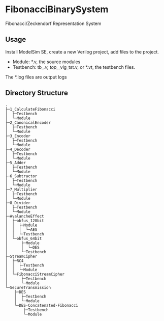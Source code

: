 FibonacciBinarySystem
=====================
Fibonacci/Zeckendorf Representation System

## Usage
Install ModelSim SE, create a new Verilog project, add files to the project.

* Module: *.v, the source modules
* Testbench: tb_*.v, top_*_vlg_tst.v, or *.vt, the testbench files.

The *.log files are output logs

## Directory Structure 
    .
    ├─1_CalculateFibonacci
    │  ├─Testbench
    │  └─Module
    ├─2_CanonicalEncoder
    │  ├─Testbench
    │  └─Module
    ├─3_Encoder
    │  ├─Testbench
    │  └─Module
    ├─4_Decoder
    │  ├─Testbench
    │  └─Module
    ├─5_Adder
    │  ├─Testbench
    │  └─Module
    ├─6_Subtractor
    │  ├─Testbench
    │  └─Module
    ├─7_Multiplier
    │  ├─Testbench
    │  └─Module
    ├─8_Divider
    │  ├─Testbench
    │  └─Module
    ├─AvalancheEffect
    │  ├─obfus_128bit
    │  │  ├─Module
    │  │  │  └─AES
    │  │  └─Testbench
    │  └─obfus_64bit
    │      ├─Module
    │      │  └─DES
    │      └─Testbench
    ├─StreamCipher
    │  ├─RC4
    │  │  ├─Testbench
    │  │  └─Module
    │  └─FibonacciStreamCipher
    │      ├─Testbench
    │      └─Module
    └─SecureTransmission
        ├─DES
        │  ├─Testbench
        │  └─Module
        └─DES-Concatenated-Fibonacci
            ├─Testbench
            └─Module

